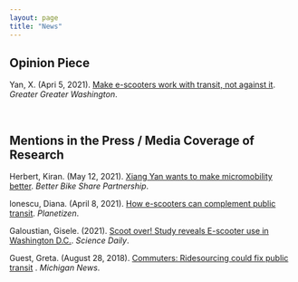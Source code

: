 ```yaml
---
layout: page
title: "News"
---
```


## Opinion Piece

Yan, X. (Apri 5, 2021). [Make e-scooters work with transit, not against it](https://ggwash.org/view/80884/make-e-scooters-work-with-transit-not-against-it). *Greater Greater Washington*. 

&nbsp;
&nbsp;

## Mentions in the Press / Media Coverage of Research

Herbert, Kiran. (May 12, 2021). [Xiang Yan wants to make micromobility better](https://betterbikeshare.org/2021/05/12/xiang-yan-wants-to-make-micromobility-better/). *Better Bike Share Partnership*. 

lonescu, Diana. (April 8, 2021). [How e-scooters can complement public transit](https://betterbikeshare.org/2021/05/12/xiang-yan-wants-to-make-micromobility-better/). *Planetizen*. 

Galoustian, Gisele. (2021). [Scoot over! Study reveals E-scooter use in Washington D.C.](https://nyc.streetsblog.org/2021/03/04/e-scooters-are-best-for-short-trips-to-transit-shops-study/). *Science Daily*.

Guest, Greta. (August 28, 2018). [Commuters: Ridesourcing could fix public transit](https://news.umich.edu/commuters-ridesourcing-could-fix-public-transit/)
. *Michigan News*. 

